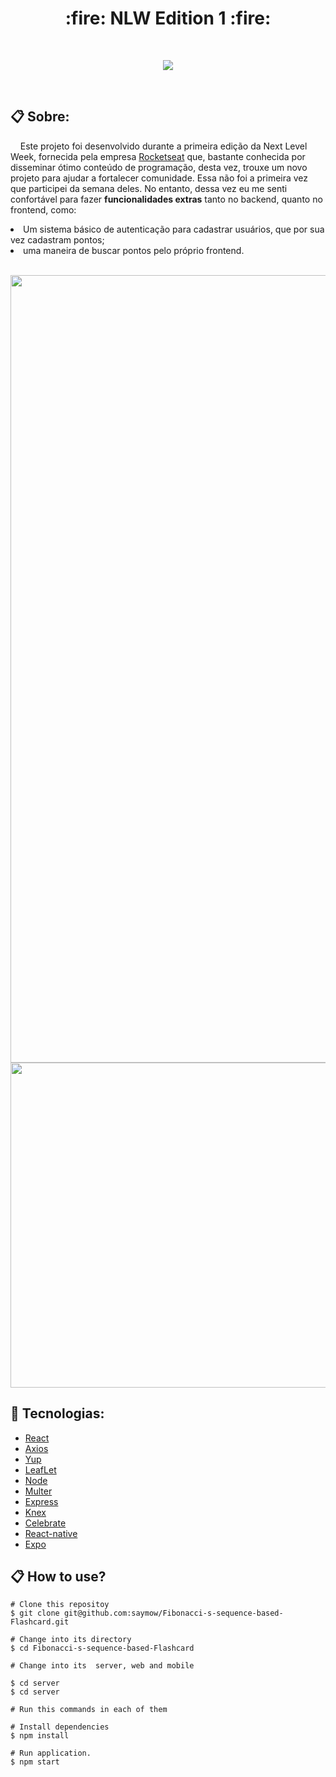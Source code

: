 <h1 align="center">:fire: NLW Edition 1 :fire:</h1>
<br>
<p align="center">
   <img src="https://github.com/saymow/Next-Level-Week-edition-1/blob/master/.github/Capa.png"</img>
</p>


<br>

## 📋  Sobre:
<p>&nbsp;&nbsp;&nbsp;&nbsp;Este projeto foi desenvolvido durante a primeira edição da Next Level Week, fornecida pela empresa <a href="https://rocketseat.com.br/" target="_blank">Rocketseat</a> que, bastante conhecida por disseminar ótimo conteúdo de programação, desta vez, trouxe um novo projeto para ajudar a fortalecer comunidade. Essa não foi a primeira vez que participei da semana deles. No entanto, dessa vez eu me senti confortável para fazer <strong>funcionalidades extras</strong> tanto no backend, quanto no frontend, como:</p>

<li>Um sistema básico de autenticação para cadastrar usuários, que por sua vez cadastram pontos;</li>
<li>uma maneira de buscar pontos pelo próprio frontend.</li>

<br>

<p align="center">
  <img src="https://github.com/saymow/Next-Level-Week-edition-1/blob/master/.github/Web.gif" width="1260px"><img>
  <img src="https://github.com/saymow/Next-Level-Week-edition-1/blob/master/.github/Mobile.gif" width="520px"><img>
</p>

## :rocket: Tecnologias:

- [React](https://reactjs.org/)
- [Axios](https://github.com/axios/axios)
- [Yup](https://github.com/jquense/yup)
- [LeafLet](https://leafletjs.com/)
- [Node](https://nodejs.org/en/)
- [Multer](https://www.npmjs.com/package/multer)
- [Express](https://expressjs.com/)
- [Knex](http://knexjs.org/)
- [Celebrate](https://www.npmjs.com/package/celebrate) 
- [React-native](https://reactnative.dev/)
- [Expo](https://expo.io/)

## :clipboard: How to use?


```
# Clone this repositoy
$ git clone git@github.com:saymow/Fibonacci-s-sequence-based-Flashcard.git

# Change into its directory
$ cd Fibonacci-s-sequence-based-Flashcard

# Change into its  server, web and mobile 

$ cd server
$ cd server

# Run this commands in each of them

# Install dependencies
$ npm install

# Run application.
$ npm start
```
